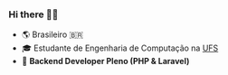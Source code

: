 ### Hi there 👋🏾

- 🌎 Brasileiro 🇧🇷  
- 🎓 Estudante de Engenharia de Computação na [UFS](https://www.ufs.br/)  
- 💼 **Backend Developer Pleno (PHP & Laravel)**  

